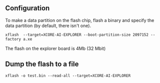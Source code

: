 ## Configuration

To make a data partition on the flash chip, flash a binary and specify the data partition (by default, there isn't one).

```
xflash  --target=XCORE-AI-EXPLORER --boot-partition-size 2097152 --factory a.xe
```

The flash on the explorer board is 4Mb (32 Mbit)



## Dump the flash to a file

```xflash -o test.bin --read-all --target=XCORE-AI-EXPLORER```


